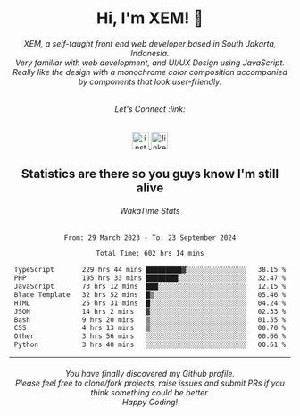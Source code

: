 <h1 align="center">Hi, I'm XEM! <span class="wave">👋</span></h1>

<h6 align="center">XEM, a self-taught front end web developer based in South Jakarta, Indonesia.<br>Very familiar with web development, and UI/UX Design using JavaScript.<br>Really like the design with a monochrome color composition accompanied by components that look user-friendly.</h6>

<div align="center">
  <h6>
    <i>Let's Connect :link:</i>
  </h6>
  <a href="https://instagram.com/ensayiti" target="_blank">
    <img src="https://img.shields.io/static/v1?message=Instagram&logo=instagram&label=&color=E4405F&logoColor=white&labelColor=&style=for-the-badge" height="30" alt="instagram logo"  />
  </a>
  <a href="https://www.linkedin.com/in/samuel-andika-94616625b/" target="_blank">
    <img src="https://img.shields.io/static/v1?message=LinkedIn&logo=linkedin&label=&color=0077B5&logoColor=white&labelColor=&style=for-the-badge" height="30" alt="linkedin logo"  />
  </a>
</div>

<h2 align="center">Statistics are there so you guys know I'm still alive</h1>

<div align="center">
  
  <h6>WakaTime Stats</h6>
  <!--START_SECTION:waka-->

```txt
From: 29 March 2023 - To: 23 September 2024

Total Time: 602 hrs 14 mins

TypeScript       229 hrs 44 mins █████████▓░░░░░░░░░░░░░░░   38.15 %
PHP              195 hrs 33 mins ████████░░░░░░░░░░░░░░░░░   32.47 %
JavaScript       73 hrs 12 mins  ███░░░░░░░░░░░░░░░░░░░░░░   12.15 %
Blade Template   32 hrs 52 mins  █▒░░░░░░░░░░░░░░░░░░░░░░░   05.46 %
HTML             25 hrs 31 mins  █░░░░░░░░░░░░░░░░░░░░░░░░   04.24 %
JSON             14 hrs 2 mins   ▓░░░░░░░░░░░░░░░░░░░░░░░░   02.33 %
Bash             9 hrs 20 mins   ▒░░░░░░░░░░░░░░░░░░░░░░░░   01.55 %
CSS              4 hrs 13 mins   ▒░░░░░░░░░░░░░░░░░░░░░░░░   00.70 %
Other            3 hrs 56 mins   ░░░░░░░░░░░░░░░░░░░░░░░░░   00.66 %
Python           3 hrs 40 mins   ░░░░░░░░░░░░░░░░░░░░░░░░░   00.61 %
```

<!--END_SECTION:waka-->
</div>

---

<h6 align="center">
  You have finally discovered my Github profile.
  <br>
  Please feel free to clone/fork projects, raise issues and submit PRs if you think something could be better.
  <br>
  <i>Happy Coding!</i>
</h6>
